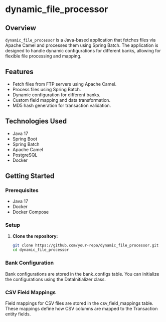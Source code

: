 # dynamic_file_processor

## Overview
`dynamic_file_processor` is a Java-based application that fetches files via Apache Camel and processes them using Spring Batch. The application is designed to handle dynamic configurations for different banks, allowing for flexible file processing and mapping.

## Features
- Fetch files from FTP servers using Apache Camel.
- Process files using Spring Batch.
- Dynamic configuration for different banks.
- Custom field mapping and data transformation.
- MD5 hash generation for transaction validation.

## Technologies Used
- Java 17
- Spring Boot
- Spring Batch
- Apache Camel
- PostgreSQL
- Docker

## Getting Started

### Prerequisites
- Java 17
- Docker
- Docker Compose

### Setup

1. **Clone the repository:**
   ```sh
   git clone https://github.com/your-repo/dynamic_file_processor.git
   cd dynamic_file_processor


### Bank Configuration
Bank configurations are stored in the bank_configs table. You can initialize the configurations using the DataInitializer class.  
### CSV Field Mappings
Field mappings for CSV files are stored in the csv_field_mappings table. These mappings define how CSV columns are mapped to the Transaction entity fields.